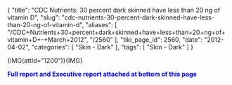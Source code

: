 {
    "title": "CDC Nutrients: 30 percent dark skinned have less than 20 ng of vitamin D",
    "slug": "cdc-nutrients-30-percent-dark-skinned-have-less-than-20-ng-of-vitamin-d",
    "aliases": [
        "/CDC+Nutrients+30+percent+dark+skinned+have+less+than+20+ng+of+vitamin+D+-+March+2012",
        "/2560"
    ],
    "tiki_page_id": 2560,
    "date": "2012-04-02",
    "categories": [
        "Skin - Dark"
    ],
    "tags": [
        "Skin - Dark"
    ]
}


{IMG(attId="1200")}{IMG}

 **<span style="color:#00F;">Full report and Executive report attached at bottom of this page</span>**